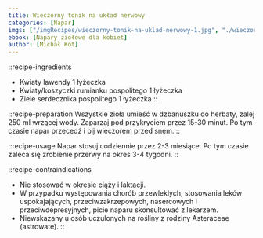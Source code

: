 ```yaml
---
title: Wieczorny tonik na układ nerwowy
categories: [Napar]
imgs: ["/imgRecipes/wieczorny-tonik-na-uklad-nerwowy-1.jpg", "./wieczorny-tonik-na-uklad-nerwowy-2.jpg"]
ebook: [Napary ziołowe dla kobiet]
author: [Michał Kot]
---
```


::recipe-ingredients
- Kwiaty lawendy 1 łyżeczka
- Kwiaty/koszyczki rumianku pospolitego 1 łyżeczka
- Ziele serdecznika pospolitego 1 łyżeczka
::

::recipe-preparation
Wszystkie zioła umieść w dzbanuszku do herbaty, zalej 250 ml wrzącej wody. Zaparzaj pod przykryciem przez 15-30 minut. Po tym czasie napar przecedź i pij wieczorem przed snem.
::

::recipe-usage
Napar stosuj codziennie przez 2-3 miesiące. Po tym czasie zaleca się zrobienie przerwy na okres 3-4 tygodni.
::

::recipe-contraindications
- Nie stosować w okresie ciąży i laktacji.
- W przypadku występowania chorób przewlekłych, stosowania leków uspokajających, przeciwzakrzepowych, nasercowych i przeciwdepresyjnych, picie naparu skonsultować z lekarzem.
- Niewskazany u osób uczulonych na rośliny z rodziny Asteraceae (astrowate).
::